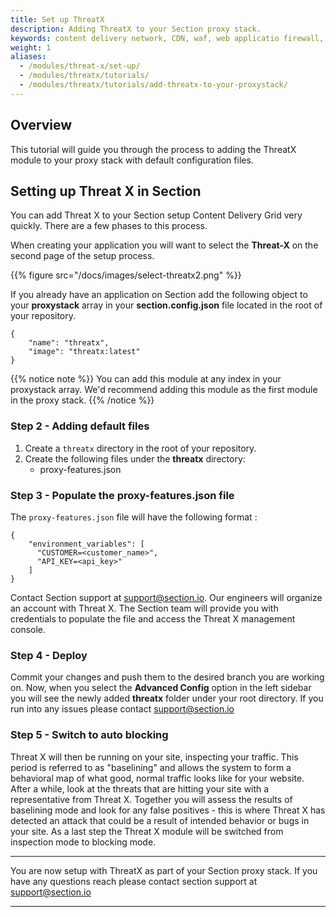 ```yaml
---
title: Set up ThreatX
description: Adding ThreatX to your Section proxy stack.
keywords: content delivery network, CDN, waf, web applicatio firewall, threatx, reverse proxies, proxy, proxy template
weight: 1
aliases:
  - /modules/threat-x/set-up/
  - /modules/threatx/tutorials/
  - /modules/threatx/tutorials/add-threatx-to-your-proxystack/
---
```


## Overview

This tutorial will guide you through the process to adding the ThreatX module to your proxy stack with default configuration files.

## Setting up Threat X in Section

You can add Threat X to your Section setup Content Delivery Grid very quickly. There are a few phases to this process.

When creating your application you will want to select the **Threat-X** on the second page of the setup process.

{{% figure src="/docs/images/select-threatx2.png" %}}

If you already have an application on Section add the following object to your **proxystack** array in your **section.config.json** file located in the root of your repository.

```
{
    "name": "threatx",
    "image": "threatx:latest"
}
```

{{% notice note %}}
You can add this module at any index in your proxystack array. We'd recommend adding this module as the first module in the proxy stack.
{{% /notice %}}

### Step 2 - Adding default files

1. Create a `threatx` directory in the root of your repository.
1. Create the following files under the **threatx** directory:
    * proxy-features.json

### Step 3 - Populate the proxy-features.json file

The `proxy-features.json` file will have the following format :
```
{
    "environment_variables": [
      "CUSTOMER=<customer_name>",
      "API_KEY=<api_key>"
    ]
}
```

Contact Section support at support@section.io. Our engineers will organize an account with Threat X. The Section team will provide you with credentials to populate the file and access the Threat X management console.

### Step 4 - Deploy

Commit your changes and push them to the desired branch you are working on. Now, when you select the **Advanced Config** option in the left sidebar you  will see the newly added **threatx** folder under your root directory. If you run into any issues please contact support@section.io


### Step 5 - Switch to auto blocking

Threat X will then be running on your site, inspecting your traffic. This period is referred to as "baselining" and allows the system to form a behavioral map of what good, normal traffic looks like for your website.
After a while, look at the threats that are hitting your site with a representative from Threat X. Together you will assess the results of baselining mode and look for any false positives - this is where Threat X has detected an attack that could be a result of intended behavior or bugs in your site. As a last step the Threat X module will be switched from inspection mode to blocking mode.

____

You are now setup with ThreatX as part of your Section proxy stack. If you have any questions reach please contact section support at support@section.io

____
